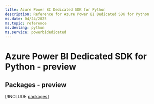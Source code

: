 ```yaml
---
title: Azure Power BI Dedicated SDK for Python
description: Reference for Azure Power BI Dedicated SDK for Python
ms.date: 04/24/2025
ms.topic: reference
ms.devlang: python
ms.service: powerbidedicated
---
```

# Azure Power BI Dedicated SDK for Python - preview
## Packages - preview
[!INCLUDE [packages](power-bi-dedicated-index.md)]